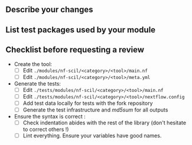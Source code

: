 ## Describe your changes

## List test packages used by your module

## Checklist before requesting a review

- Create the tool:
  - [ ] Edit `./modules/nf-scil/<category>/<tool>/main.nf`
  - [ ] Edit `./modules/nf-scil/<category>/<tool>/meta.yml`
- Generate the tests:
  - [ ] Edit `./tests/modules/nf-scil/<category>/<tool>/main.nf`
  - [ ] Edit `./tests/modules/nf-scil/<category>/<tool>/nextflow.config`
  - [ ] Add test data locally for tests with the fork repository
  - [ ] Generate the test infrastructure and _md5sum_ for all outputs
- Ensure the syntax is correct :
  - [ ] Check indentation abides with the rest of the library (don't hesitate to correct others !)
  - [ ] Lint everything. Ensure your variables have good names.
